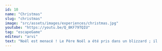 ```yaml
---
id: 10
name: "Christmas"
slug: "christmas"
image: "src/assets/images/experiences/christmas.jpg"
youtube: "https://youtu.be/Q_8KF79TQIU"
tag: "escapeGame"
editeur: "arvi"
text: "Noël est menacé ! Le Père Noël a été pris dans un blizzard ; il a perdu tous les cadeaux et ne retrouve pas le chemin du retour... Vous seul pouvez sauver Noël. Pour aider le Père Noël à retrouver sa maison, vous devez illuminer le plus grand sapin de Noël de la forêt. Mais auparavant, vous devrez vous rendre à l'endroit où vit le Père Noël au pôle Nord et tout remettre en ordre. Découvrez pourquoi les elfes magiques ne veulent pas travailler et pourquoi les cadeaux ne sont pas distribués aux enfants. Et avec le meilleur renne du Père Noël, dépêchez-vous de faire redonner vie au premier sapin de Noël"
---
```

